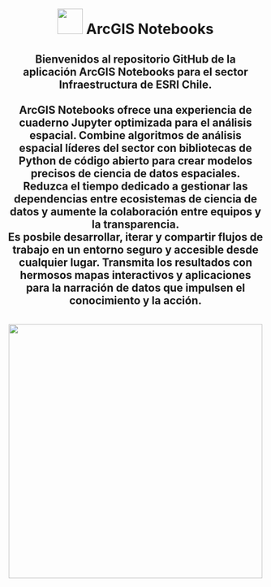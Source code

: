 <div id="title" align="center">   <h1><img src="https://www.esri.com/content/dam/esrisites/en-us/arcgis/products/arcgis-notebooks/assets/arcgis-notebooks-logo.png" width="50"/> ArcGIS Notebooks </h1></div>

<div id="header" align="center">
  <h2>Bienvenidos al repositorio GitHub de la aplicación ArcGIS Notebooks para el sector Infraestructura de ESRI Chile.<br>
    <br>
    ArcGIS Notebooks ofrece una experiencia de cuaderno Jupyter optimizada para el análisis espacial. Combine algoritmos de análisis espacial líderes del sector con bibliotecas de Python de código abierto para crear modelos precisos de ciencia de datos espaciales. Reduzca el tiempo dedicado a gestionar las dependencias entre ecosistemas de ciencia de datos y aumente la colaboración entre equipos y la transparencia. <br>Es posbile desarrollar, iterar y compartir flujos de trabajo en un entorno seguro y accesible desde cualquier lugar. Transmita los resultados con hermosos mapas interactivos y aplicaciones para la narración de datos que impulsen el conocimiento y la acción.</h2><br>
    <img src="https://www.esri.com/content/dam/esrisites/en-us/arcgis/products/arcgis-field-maps/assets/arcgis-fieldmaps-banner-fg.png" width="500"/><br>
</div>
